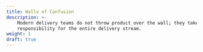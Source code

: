 ```yaml
---
title: Walls of Confusion
description: >-
    Modern delivery teams do not throw product over the wall; they take 
    responsibility for the entire delivery stream.
weight: 1
draft: true
---
```


